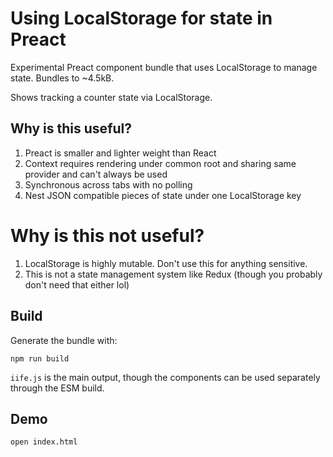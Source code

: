 # Using LocalStorage for state in Preact

Experimental Preact component bundle that uses LocalStorage to manage state. Bundles to ~4.5kB.

Shows tracking a counter state via LocalStorage.

## Why is this useful?

1. Preact is smaller and lighter weight than React
2. Context requires rendering under common root and sharing same provider and can't always be used
3. Synchronous across tabs with no polling
4. Nest JSON compatible pieces of state under one LocalStorage key

# Why is this not useful?

1. LocalStorage is highly mutable. Don't use this for anything sensitive.
2. This is not a state management system like Redux (though you probably don't need that either lol)

## Build

Generate the bundle with:

`npm run build`

`iife.js` is the main output, though the components can be used separately through the ESM build.

## Demo

`open index.html`
